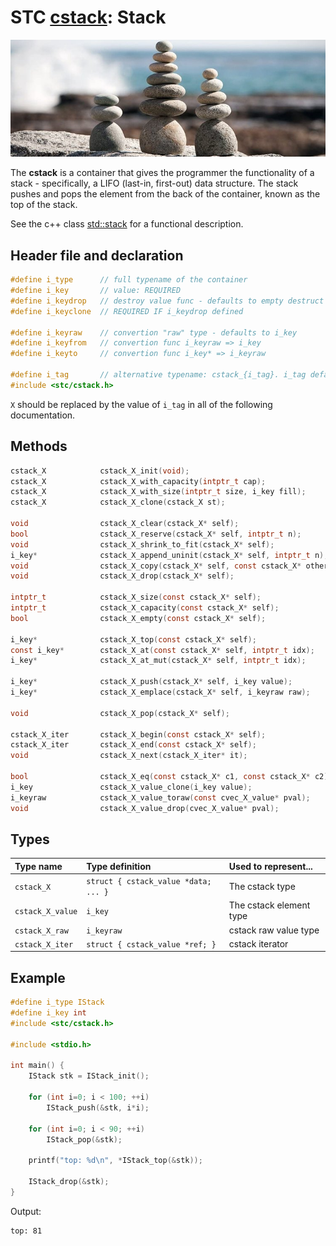 # STC [cstack](../include/stc/cstack.h): Stack
![Stack](pics/stack.jpg)

The **cstack** is a container that gives the programmer the functionality of a stack - specifically, a LIFO (last-in, first-out) data structure. The stack pushes and pops the element from the back of the container, known as the top of the stack.

See the c++ class [std::stack](https://en.cppreference.com/w/cpp/container/stack) for a functional description.

## Header file and declaration

```c
#define i_type      // full typename of the container
#define i_key       // value: REQUIRED
#define i_keydrop   // destroy value func - defaults to empty destruct
#define i_keyclone  // REQUIRED IF i_keydrop defined

#define i_keyraw    // convertion "raw" type - defaults to i_key
#define i_keyfrom   // convertion func i_keyraw => i_key
#define i_keyto     // convertion func i_key* => i_keyraw

#define i_tag       // alternative typename: cstack_{i_tag}. i_tag defaults to i_key
#include <stc/cstack.h>
```
`X` should be replaced by the value of `i_tag` in all of the following documentation.

## Methods

```c
cstack_X            cstack_X_init(void);
cstack_X            cstack_X_with_capacity(intptr_t cap);
cstack_X            cstack_X_with_size(intptr_t size, i_key fill);
cstack_X            cstack_X_clone(cstack_X st);

void                cstack_X_clear(cstack_X* self);
bool                cstack_X_reserve(cstack_X* self, intptr_t n);
void                cstack_X_shrink_to_fit(cstack_X* self);
i_key*              cstack_X_append_uninit(cstack_X* self, intptr_t n);
void                cstack_X_copy(cstack_X* self, const cstack_X* other);
void                cstack_X_drop(cstack_X* self);                       // destructor

intptr_t            cstack_X_size(const cstack_X* self);
intptr_t            cstack_X_capacity(const cstack_X* self);
bool                cstack_X_empty(const cstack_X* self);

i_key*              cstack_X_top(const cstack_X* self);
const i_key*        cstack_X_at(const cstack_X* self, intptr_t idx);
i_key*              cstack_X_at_mut(cstack_X* self, intptr_t idx);

i_key*              cstack_X_push(cstack_X* self, i_key value);
i_key*              cstack_X_emplace(cstack_X* self, i_keyraw raw);

void                cstack_X_pop(cstack_X* self);

cstack_X_iter       cstack_X_begin(const cstack_X* self);
cstack_X_iter       cstack_X_end(const cstack_X* self);
void                cstack_X_next(cstack_X_iter* it);

bool                cstack_X_eq(const cstack_X* c1, const cstack_X* c2); // require i_eq/i_cmp/i_less.
i_key               cstack_X_value_clone(i_key value);
i_keyraw            cstack_X_value_toraw(const cvec_X_value* pval);
void                cstack_X_value_drop(cvec_X_value* pval);
```

## Types

| Type name           | Type definition                      | Used to represent...        |
|:--------------------|:-------------------------------------|:----------------------------|
| `cstack_X`          | `struct { cstack_value *data; ... }` | The cstack type             |
| `cstack_X_value`    | `i_key`                              | The cstack element type     |
| `cstack_X_raw`      | `i_keyraw`                           | cstack raw value type       |
| `cstack_X_iter`     | `struct { cstack_value *ref; }`      | cstack iterator             |

## Example
```c
#define i_type IStack
#define i_key int
#include <stc/cstack.h>

#include <stdio.h>

int main() {
    IStack stk = IStack_init();

    for (int i=0; i < 100; ++i)
        IStack_push(&stk, i*i);

    for (int i=0; i < 90; ++i)
        IStack_pop(&stk);

    printf("top: %d\n", *IStack_top(&stk));

    IStack_drop(&stk);
}
```
Output:
```
top: 81
```
